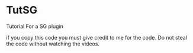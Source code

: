 TutSG
=====

Tutorial For a SG plugin

if you copy this code you must give credit to me for the code. Do not steal the code without watching the videos.
